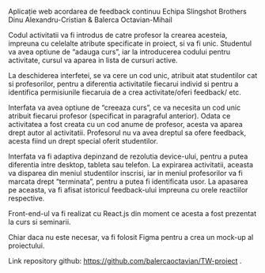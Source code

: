 Aplicație web acordarea de feedback continuu
Echipa Slingshot Brothers
Dinu Alexandru-Cristian & Balerca Octavian-Mihail

Codul activitatii va fi introdus de catre profesor la crearea acesteia, impreuna cu celelalte atribute specificate in proiect, si va fi unic. Studentul va avea optiune de “adauga curs”, iar la introducerea codului pentru activitate, cursul va aparea in lista de cursuri active.

La deschiderea interfetei, se va cere un cod unic, atribuit atat studentilor cat si profesorilor, pentru a diferentia activitatile fiecarui individ si pentru a identifica permisiunile fiecaruia de a crea activitate/oferi feedback/ etc.

Interfata va avea optiune de “creeaza curs”, ce va necesita un cod unic atribuit fiecarui profesor (specificat in paragraful anterior). Odata ce activitatea a fost creata cu un cod anume de profesor, acesta va aparea drept autor al activitatii. Profesorul nu va avea dreptul sa ofere feedback, acesta fiind un drept special oferit studentilor.

Interfata va fi adaptiva depinzand de rezolutia device-ului, pentru a putea diferentia intre desktop, tableta sau telefon.
La expirarea activitatii, aceasta va disparea din meniul studentilor inscrisi, iar in meniul profesorilor va fi marcata drept “terminata”, pentru a putea fi identificata usor. La apasarea pe aceasta, va fi afisat istoricul feedback-ului impreuna cu orele reactiilor respective. 

Front-end-ul va fi realizat cu React.js din moment ce acesta a fost prezentat la curs si seminarii.

Chiar daca nu este necesar, va fi folosit Figma pentru a crea un mock-up al proiectului.

Link repository github: https://github.com/balercaoctavian/TW-proiect .
